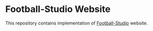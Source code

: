 # Football-Studio Website

This repository contains implementation of [Football-Studio](https://www.football-studio.com) website.

